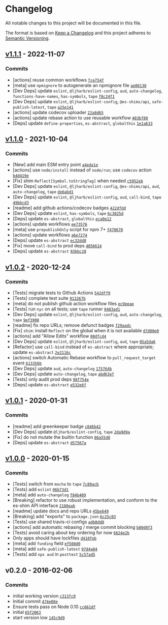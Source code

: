 # Changelog

All notable changes to this project will be documented in this file.

The format is based on [Keep a Changelog](https://keepachangelog.com/en/1.0.0/)
and this project adheres to [Semantic Versioning](https://semver.org/spec/v2.0.0.html).

## [v1.1.1](https://github.com/es-shims/Reflect.ownKeys/compare/v1.1.0...v1.1.1) - 2022-11-07

### Commits

- [actions] reuse common workflows [`fce754f`](https://github.com/es-shims/Reflect.ownKeys/commit/fce754f520640f5be0a58cccd8bc9ef38e1f105f)
- [meta] use `npmignore` to autogenerate an npmignore file [`ae06130`](https://github.com/es-shims/Reflect.ownKeys/commit/ae061304ec59a6347819454e60ca2bfe28f3501d)
- [Dev Deps] update `eslint`, `@ljharb/eslint-config`, `aud`, `auto-changelog`, `functions-have-names`, `has-symbols`, `tape` [`f8c24f1`](https://github.com/es-shims/Reflect.ownKeys/commit/f8c24f1b7a58c8fcc1e815d523d42dabf2d9097e)
- [Dev Deps] update `eslint`, `@ljharb/eslint-config`, `@es-shims/api`, `safe-publish-latest`, `tape` [`a25e141`](https://github.com/es-shims/Reflect.ownKeys/commit/a25e14152d87b9d6235963e62c484ca8453f58d6)
- [actions] update codecov uploader [`22a8d65`](https://github.com/es-shims/Reflect.ownKeys/commit/22a8d6577bc50c503215c1c4340355e56a914226)
- [actions] update rebase action to use reusable workflow [`483bf80`](https://github.com/es-shims/Reflect.ownKeys/commit/483bf805982b468e6bd1112c5a3e2cace23f0b4b)
- [Deps] update `define-properties`, `es-abstract`, `globalthis` [`1e1a633`](https://github.com/es-shims/Reflect.ownKeys/commit/1e1a6336d10b97832ed9293fc138390b6b2f4bcc)

## [v1.1.0](https://github.com/es-shims/Reflect.ownKeys/compare/v1.0.2...v1.1.0) - 2021-10-04

### Commits

- [New] add main ESM entry point [`a4eda1e`](https://github.com/es-shims/Reflect.ownKeys/commit/a4eda1e847f70a2a842776595fcfe92be8aebd77)
- [actions] use `node/install` instead of `node/run`; use `codecov` action [`b4d419e`](https://github.com/es-shims/Reflect.ownKeys/commit/b4d419e229fcd892dcce2a9ba371d9fdaf84fd6a)
- [Fix] shim `Reflect[Symbol.toStringTag]` when needed [`c5952eb`](https://github.com/es-shims/Reflect.ownKeys/commit/c5952ebcec0fda7e17533b6106e8efc7294d5800)
- [Dev Deps] update `eslint`, `@ljharb/eslint-config`, `@es-shims/api`, `aud`, `auto-changelog`, `tape` [`de6abd1`](https://github.com/es-shims/Reflect.ownKeys/commit/de6abd1afb7d4ed2a3e986276f1d5c6086e5045b)
- [Dev Deps] update `eslint`, `@ljharb/eslint-config`, `aud`, `call-bind`, `tape` [`49bbcd3`](https://github.com/es-shims/Reflect.ownKeys/commit/49bbcd35024a54dfdbb2522a6fd0f7e4576f23a4)
- [readme] add github actions/codecov badges [`422dfdd`](https://github.com/es-shims/Reflect.ownKeys/commit/422dfddbca9734957ea2b6a44d9a5939c5bccd87)
- [Dev Deps] update `eslint`, `has-symbols`, `tape` [`6c3825d`](https://github.com/es-shims/Reflect.ownKeys/commit/6c3825dde83e23222b4daf55738d0e578b77a82d)
- [Deps] update `es-abstract`, `globalthis` [`eca0e12`](https://github.com/es-shims/Reflect.ownKeys/commit/eca0e12ee821f27ef56c492c6741c12a97109f93)
- [actions] update workflows [`ee73576`](https://github.com/es-shims/Reflect.ownKeys/commit/ee73576034928654629bca2b01cde1eddfd84432)
- [meta] use `prepublishOnly` script for npm 7+ [`f470670`](https://github.com/es-shims/Reflect.ownKeys/commit/f470670341fc906241bd0d7558b451ebb10167f3)
- [actions] update workflows [`a6e7274`](https://github.com/es-shims/Reflect.ownKeys/commit/a6e7274616c28abbe9ee293e54184071c4fd8faf)
- [Deps] update `es-abstract` [`ec32dd8`](https://github.com/es-shims/Reflect.ownKeys/commit/ec32dd8e2d27b44d87dcb65ad49ba84d18741761)
- [Fix] move `call-bind` to prod deps [`4056614`](https://github.com/es-shims/Reflect.ownKeys/commit/40566140f6172128b3247b48ec2218710adbc1ae)
- [Deps] update `es-abstract` [`93bbc28`](https://github.com/es-shims/Reflect.ownKeys/commit/93bbc285db06dc3dde366f4944a724b624eb03b1)

## [v1.0.2](https://github.com/es-shims/Reflect.ownKeys/compare/v1.0.1...v1.0.2) - 2020-12-24

### Commits

- [Tests] migrate tests to Github Actions [`542dff9`](https://github.com/es-shims/Reflect.ownKeys/commit/542dff9a5eb6469d91c12100d26c0b907a7a756a)
- [Tests] complete test suite [`913267b`](https://github.com/es-shims/Reflect.ownKeys/commit/913267bd32a0b5c27ee355cf242f2e5f944a89a0)
- [meta] do not publish github action workflow files [`ec9eeae`](https://github.com/es-shims/Reflect.ownKeys/commit/ec9eeae95281ef6b7be0722fb3bf461bcec2b657)
- [Tests] run `nyc` on all tests; use `tape` runner [`8483ad1`](https://github.com/es-shims/Reflect.ownKeys/commit/8483ad1950cbe878faf6992113880a398c885f75)
- [Dev Deps] update `eslint`, `@ljharb/eslint-config`, `aud`, `auto-changelog`, `tape` [`9ef3908`](https://github.com/es-shims/Reflect.ownKeys/commit/9ef39089ed6db9f8dc4c31822c8282f8f7dd5a03)
- [readme] fix repo URLs; remove defunct badges [`f29aadc`](https://github.com/es-shims/Reflect.ownKeys/commit/f29aadc1f2bd12bb7626df1047cec06690ddc854)
- [Fix] `shim`: install `Reflect` on the global when it is not available [`d7d00e0`](https://github.com/es-shims/Reflect.ownKeys/commit/d7d00e08ce990996d32a9aa524237b62afc17fcd)
- [actions] add "Allow Edits" workflow [`00dfcd4`](https://github.com/es-shims/Reflect.ownKeys/commit/00dfcd41bae67352d6658fc4792b802f3bad62f4)
- [Dev Deps] update `eslint`, `@ljharb/eslint-config`, `aud`, `tape` [`05a5da6`](https://github.com/es-shims/Reflect.ownKeys/commit/05a5da610ae2b5b485bce805ba6b135c6025a004)
- [Refactor] use `call-bind` instead of `es-abstract` where appropriate; update `es-abstract` [`2e2116c`](https://github.com/es-shims/Reflect.ownKeys/commit/2e2116c10c06bc0248ac13a194f8b62dec7a195e)
- [actions] switch Automatic Rebase workflow to `pull_request_target` event [`613356b`](https://github.com/es-shims/Reflect.ownKeys/commit/613356b5f1004591c3086f36a803c3f42359f7fe)
- [Dev Deps] update `aud`, `auto-changelog` [`175764b`](https://github.com/es-shims/Reflect.ownKeys/commit/175764bcbc0a9ce46c12dbd73a8a28d5598041b9)
- [Dev Deps] update `auto-changelog`, `tape` [`abd63ef`](https://github.com/es-shims/Reflect.ownKeys/commit/abd63efe8ddd17c7a98f97d4a5045a13b00d19fd)
- [Tests] only audit prod deps [`98f754e`](https://github.com/es-shims/Reflect.ownKeys/commit/98f754e28c46827bd984557202ac928464a62167)
- [Deps] update `es-abstract` [`e532e6f`](https://github.com/es-shims/Reflect.ownKeys/commit/e532e6f20ef032dbbf0efa3dbf07af5c0f62c77a)

## [v1.0.1](https://github.com/es-shims/Reflect.ownKeys/compare/v1.0.0...v1.0.1) - 2020-01-31

### Commits

- [readme] add greenkeeper badge [`c846b42`](https://github.com/es-shims/Reflect.ownKeys/commit/c846b42092c51c3226c593a567aac0f6ab13738d)
- [Dev Deps] update `@ljharb/eslint-config`, `tape` [`2da9d9a`](https://github.com/es-shims/Reflect.ownKeys/commit/2da9d9af79f92b423acc44eb6f1e606cea4d8da7)
- [Fix] do not mutate the builtin function [`86a55d8`](https://github.com/es-shims/Reflect.ownKeys/commit/86a55d88ad355f23c63b965b8902e3609a7f1cd8)
- [Deps] update `es-abstract` [`d57567a`](https://github.com/es-shims/Reflect.ownKeys/commit/d57567aa3d02717c013d930a260bc3d431c55d77)

## [v1.0.0](https://github.com/es-shims/Reflect.ownKeys/compare/v0.2.0...v1.0.0) - 2020-01-15

### Commits

- [Tests] switch from `mocha` to `tape` [`7c89acb`](https://github.com/es-shims/Reflect.ownKeys/commit/7c89acb3a5d139bcfc79c8d25929002303fc6d4c)
- [Tests] add `eslint` [`06b73d1`](https://github.com/es-shims/Reflect.ownKeys/commit/06b73d1c39c761eff5c3993ece8f75be23da8cbe)
- [meta] add `auto-changelog` [`f84b409`](https://github.com/es-shims/Reflect.ownKeys/commit/f84b409b058c28b3b8e1ea9cef8e3ac663e78e3f)
- [Breaking] refactor to use robust implementation, and conform to the es-shim API interface [`2180eab`](https://github.com/es-shims/Reflect.ownKeys/commit/2180eab9172427e69392172dc8ce84b1bbfb235d)
- [readme] update docs and repo URLs [`45be649`](https://github.com/es-shims/Reflect.ownKeys/commit/45be649f0a7e284c984fee872a95ffe1764ac746)
- [Breaking] add "exports" to `package.json` [`6c25c03`](https://github.com/es-shims/Reflect.ownKeys/commit/6c25c03dfd3573fe969fb4d9de0497770b54193c)
- [Tests] use shared travis-ci configs [`adb8dd8`](https://github.com/es-shims/Reflect.ownKeys/commit/adb8dd85434d0180ac9fbda013f437d3f01a7ae6)
- [actions] add automatic rebasing / merge commit blocking [`b80d8f3`](https://github.com/es-shims/Reflect.ownKeys/commit/b80d8f3099e80970931f4cd8cacd6efbade2c634)
- [Tests] avoid caring about key ordering for now [`6624e2b`](https://github.com/es-shims/Reflect.ownKeys/commit/6624e2be8344a7745ed9501a1a7fd7026c4c3683)
- Only apps should have lockfiles [`d418feb`](https://github.com/es-shims/Reflect.ownKeys/commit/d418feb6802ffaceff1764a68298e2edb43a6e12)
- [meta] add `funding` field [`ef508d0`](https://github.com/es-shims/Reflect.ownKeys/commit/ef508d0b6e38f55f05f5ba9c4a8b31ca38f1007f)
- [meta] add `safe-publish-latest` [`97d4a84`](https://github.com/es-shims/Reflect.ownKeys/commit/97d4a845a4e4d029c074b526263c0df97af86335)
- [Tests] add `npx aud` in `posttest` [`5c57ad5`](https://github.com/es-shims/Reflect.ownKeys/commit/5c57ad5b59567dd5c04098d37e645fdb97737a4a)

## v0.2.0 - 2016-02-06

### Commits

- initial working version [`c313fc9`](https://github.com/es-shims/Reflect.ownKeys/commit/c313fc997468056a81411570b4ac9159acee5e49)
- Initial commit [`474e08e`](https://github.com/es-shims/Reflect.ownKeys/commit/474e08ef44d35e399724070ab560d8ab9bd3ddcc)
- Ensure tests pass on Node 0.10 [`cc661df`](https://github.com/es-shims/Reflect.ownKeys/commit/cc661df1fae045f2dee7818aaaa036aface98c1b)
- initial [`65f2063`](https://github.com/es-shims/Reflect.ownKeys/commit/65f2063f1923fea87b41ffb08db8a54490292bdf)
- start version low [`145c9d9`](https://github.com/es-shims/Reflect.ownKeys/commit/145c9d9ae39ab099aae2cf978783d56920b34257)
